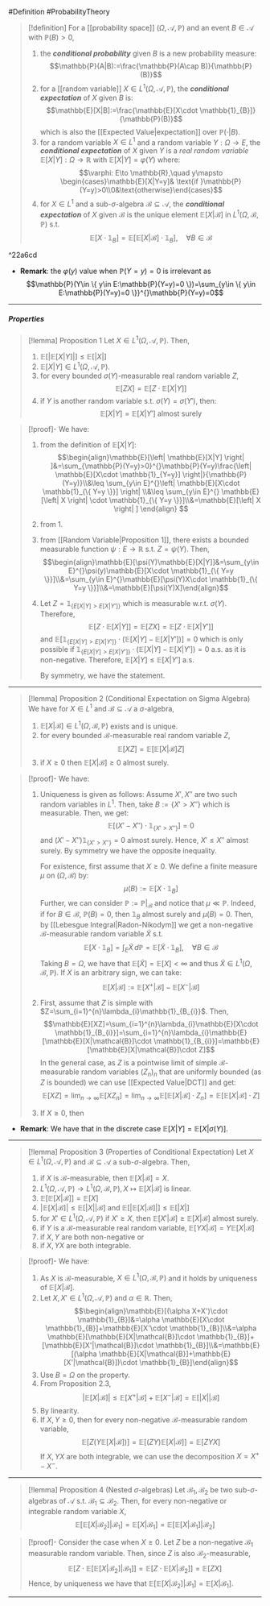 #Definition #ProbabilityTheory 

> [!definition]
> For a [[probability space]] $(\Omega,\mathcal{A},\mathbb{P})$ and an event $B\in \mathcal{A}$ with $\mathbb{P}(B)>0$, 
> 1. the ***conditional probability*** given $B$ is a new probability measure: $$\mathbb{P}(A|B):=\frac{\mathbb{P}(A\cap B)}{\mathbb{P}(B)}$$
> 2. for a [[random variable]] $X\in L^1(\Omega,\mathcal{A},\mathbb{P})$, the ***conditional expectation*** of $X$ given $B$ is: $$\mathbb{E}[X|B]:=\frac{\mathbb{E}[X\cdot \mathbb{1}_{B}]}{\mathbb{P}(B)}$$which is also the [[Expected Value|expectation]] over $\mathbb{P}(\cdot|B)$.
> 3. for a random variable $X\in L^1$ and a random variable $Y:\Omega\to E$, the ***conditional expectation*** of $X$ given $Y$ is a *real random variable* $\mathbb{E}[X|Y]:\Omega\to \mathbb{R}$ with $\mathbb{E}[X|Y]=\varphi(Y)$ where: $$\varphi: E\to \mathbb{R},\quad y\mapsto \begin{cases}\mathbb{E}[X|Y=y]& \text{if }\mathbb{P}(Y=y)>0\\0&\text{otherwise}\end{cases}$$
> 4. for $X\in L^1$ and a sub-$\sigma$-algebra $\mathcal{B\subseteq A}$, the ***conditional expectation*** of $X$ given $\mathcal{B}$ is the unique element $\mathbb{E}[X|\mathcal{B}]$ in $L^1(\Omega,\mathcal{B},\mathbb{P})$ s.t. $$\mathbb{E}[X\cdot \mathbb{1}_{B}]=\mathbb{E}[\mathbb{E}[X|\mathcal{B}]\cdot \mathbb{1}_{B}],\quad \forall B\in \mathcal{B}$$

^22a6cd

- **Remark**: the $\varphi(y)$ value when $\mathbb{P}(Y=y)=0$ is irrelevant as $$\mathbb{P}(Y\in \{ y\in E:\mathbb{P}(Y=y)=0 \})=\sum_{y\in \{ y\in E:\mathbb{P}(Y=y)=0 \}}^{}\mathbb{P}(Y=y)=0$$
---
##### Properties
> [!lemma] Proposition 1
> Let $X\in L^1(\Omega,\mathcal{A},\mathbb{P})$. Then, 
> 1. $\mathbb{E}[\left| \mathbb{E}[X|Y] \right|]\leq \mathbb{E}[\left| X \right|]$
> 2. $\mathbb{E}[X|Y]\in L^1(\Omega,\mathcal{A},\mathbb{P})$.
> 3. for every bounded $\sigma(Y)$-measurable real random variable $Z$, $$\mathbb{E}[ZX]=\mathbb{E}[Z\cdot \mathbb{E}[X|Y]]$$
> 4. if $Y$ is another random variable s.t. $\sigma(Y)=\sigma(Y')$, then: $$\mathbb{E}[X|Y]=\mathbb{E}[X|Y']\text{ almost surely}$$

> [!proof]-
> We have:
> 1. from the definition of $\mathbb{E}[X|Y]$: $$\begin{align}\mathbb{E}[\left| \mathbb{E}[X|Y] \right| ]&=\sum_{\mathbb{P}(Y=y)>0}^{}\mathbb{P}(Y=y)\frac{\left| \mathbb{E}[X\cdot \mathbb{1}_{Y=y}] \right|}{\mathbb{P}(Y=y)}\\&\leq \sum_{y\in E}^{}\left| \mathbb{E}[X\cdot \mathbb{1}_{\{ Y=y \}}] \right| \\&\leq \sum_{y\in E}^{} \mathbb{E}[\left| X \right| \cdot \mathbb{1}_{\{ Y=y \}}]\\&=\mathbb{E}[\left| X \right| ] \end{align} $$
> 2. from 1.
> 3. from [[Random Variable|Proposition 1]], there exists a bounded measurable function $\psi:E\to \mathbb{R}$ s.t. $Z=\psi(Y)$. Then, $$\begin{align}\mathbb{E}[\psi(Y)\mathbb{E}[X|Y]]&=\sum_{y\in E}^{}\psi(y)\mathbb{E}[X\cdot \mathbb{1}_{\{ Y=y \}}]\\&=\sum_{y\in E}^{}\mathbb{E}[\psi(Y)X\cdot \mathbb{1}_{\{ Y=y \}}]\\&=\mathbb{E}[\psi(Y)X]\end{align}$$
> 4. Let $Z=\mathbb{1}_{\{ E[X|Y]>E[X|Y'] \}}$ which is measurable w.r.t. $\sigma(Y)$. Therefore, $$\mathbb{E}[Z\cdot \mathbb{E}[X|Y]]=\mathbb{E}[ZX]=\mathbb{E}[Z\cdot \mathbb{E}[X|Y']]$$and $\mathbb{E}[\mathbb{1}_{\{ E[X|Y]>E[X|Y'] \}}\cdot(\mathbb{E}[X|Y]-\mathbb{E}[X|Y'])]=0$ which is only possible if $\mathbb{1}_{\{ E[X|Y]>E[X|Y'] \}}\cdot(\mathbb{E}[X|Y]-\mathbb{E}[X|Y'])=0$ a.s. as it is non-negative. Therefore, $\mathbb{E}[X|Y]\leq \mathbb{E}[X|Y']$ a.s.
>    
>    By symmetry, we have the statement.
---
> [!lemma] Proposition 2 (Conditional Expectation on Sigma Algebra)
> We have for $X\in L^1$ and $\mathcal{B}\subseteq \mathcal{A}$ a $\sigma$-algebra, 
> 1. $\mathbb{E}[X|\mathcal{B}]\in L^1(\Omega,\mathcal{B},\mathbb{P})$ exists and is unique.
> 2. for every bounded $\mathcal{B}$-measurable real random variable $Z$, $$\mathbb{E}[XZ]=\mathbb{E}[\mathbb{E}[X|\mathcal{B}]Z]$$
> 3. if $X\geq 0$ then $\mathbb{E}[X|\mathcal{B}]\geq 0$ almost surely.

> [!proof]-
> We have:
> 1. Uniqueness is given as follows: Assume $X',X''$ are two such random variables in $L^1$. Then, take $B:=\{ X'>X'' \}$ which is measurable. Then, we get: $$\mathbb{E}[(X'-X'')\cdot \mathbb{1}_{\{ X'>X'' \}}]=0$$and $(X'-X'')\mathbb{1}_{\{ X'>X'' \}}=0$ almost surely. Hence, $X'\leq X''$ almost surely. By symmetry we have the opposite inequality.
>    
>    For existence, first assume that $X\geq 0$. We define a finite measure $\mu$ on $(\Omega,\mathcal{B})$ by: $$\mu(B):=\mathbb{E}[X\cdot \mathbb{1}_{B}]$$Further, we can consider $\mathbb{P}:=\mathbb{P}|_{\mathcal{B}}$ and notice that $\mu\ll \mathbb{P}$. Indeed, if for $B\in \mathcal{B}$, $\mathbb{P}(B)=0$, then $\mathbb{1}_{B}$ almost surely and $\mu(B)=0$. Then, by [[Lebesgue Integral|Radon-Nikodym]] we get a non-negative $\mathcal{B}$-measurable random variable $\tilde{X}$ s.t. $$\mathbb{E}[X\cdot \mathbb{1}_{B}]=\int_{E}^{} \tilde{X} \, d\mathbb{P}=\mathbb{E}[\tilde{X}\cdot \mathbb{1}_{B}],\quad \forall B\in \mathcal{B} $$Taking $B=\Omega$, we have that $\mathbb{E}[\tilde{X}]=\mathbb{E}[X]<\infty$ and thus $\tilde{X}\in L^1(\Omega,\mathcal{B},\mathbb{P})$. If $X$ is an arbitrary sign, we can take: $$\mathbb{E}[X|\mathcal{B}]:=\mathbb{E}[X^+|\mathcal{B}]-\mathbb{E}[X^-|\mathcal{B}]$$
> 2. First, assume that $Z$ is simple with $Z=\sum_{i=1}^{n}\lambda_{i}\mathbb{1}_{B_{i}}$. Then, $$\mathbb{E}[XZ]=\sum_{i=1}^{n}\lambda_{i}\mathbb{E}[X\cdot \mathbb{1}_{B_{i}}]=\sum_{i=1}^{n}\lambda_{i}\mathbb{E}[\mathbb{E}[X|\mathcal{B}]\cdot \mathbb{1}_{B_{i}}]=\mathbb{E}[\mathbb{E}[X|\mathcal{B}]\cdot Z]$$In the general case, as $Z$ is a pointwise limit of simple $\mathcal{B}$-measurable random variables $(Z_{n})_{n}$ that are uniformly bounded (as $Z$ is bounded) we can use [[Expected Value|DCT]] and get: $$\mathbb{E}[XZ]=\lim_{ n \to \infty } \mathbb{E}[XZ_{n}]=\lim_{ n \to \infty } \mathbb{E}[\mathbb{E}[X|\mathcal{B}]\cdot Z_{n}]=\mathbb{E}[\mathbb{E}[X|\mathcal{B}]\cdot Z]$$
> 3. If $X\geq 0$, then 

- **Remark**: We have that in the discrete case $\mathbb{E}[X|Y]=\mathbb{E}[X|\sigma(Y)]$.
---
> [!lemma] Proposition 3 (Properties of Conditional Expectation)
> Let $X\in L^1(\Omega,\mathcal{A},\mathbb{P})$ and $\mathcal{B}\subseteq \mathcal{A}$ a sub-$\sigma$-algebra. Then, 
> 1. if $X$ is $\mathcal{B}$-measurable, then $\mathbb{E}[X |\mathcal{B}]=X$.
> 2. $L^1(\Omega,\mathcal{A},\mathbb{P})\to L^1(\Omega,\mathcal{B},\mathbb{P}),X\mapsto \mathbb{E}[X | \mathcal{B}]$ is linear.
> 3. $\mathbb{E}[\mathbb{E}[X | \mathcal{B}]]=\mathbb{E}[X]$
> 4. $\left| \mathbb{E}[X|\mathcal{B}] \right|\leq \mathbb{E}[\left| X \right| |\mathcal{B}]$ and $\mathbb{E}[\left| \mathbb{E}[X|\mathcal{B}] \right|]\leq \mathbb{E}[\left| X \right|]$
> 5. for $X'\in L^1(\Omega,\mathcal{A},\mathbb{P})$ if $X'\geq X$, then $\mathbb{E}[X'|\mathcal{B}]\geq \mathbb{E}[X|\mathcal{B}]$ almost surely.
> 6. if $Y$ is a $\mathcal{B}$-measurable real random variable, $\mathbb{E}[YX|\mathcal{B}]=Y\mathbb{E}[X|\mathcal{B}]$
> 	1. if $X,Y$ are both non-negative or
> 	2. if $X,YX$ are both integrable.

> [!proof]-
> We have:
> 1. As $X$ is $\mathcal{B}$-measurable, $X\in L^1(\Omega,\mathcal{B},\mathbb{P})$ and it holds by uniqueness of $\mathbb{E}[X|\mathcal{B}]$.
> 2. Let $X,X'\in L^1(\Omega,\mathcal{A},\mathbb{P})$ and $\alpha\in \mathbb{R}$. Then, $$\begin{align}\mathbb{E}[(\alpha X+X')\cdot \mathbb{1}_{B}]&=\alpha \mathbb{E}[X\cdot \mathbb{1}_{B}]+\mathbb{E}[X'\cdot \mathbb{1}_{B}]\\&=\alpha \mathbb{E}[\mathbb{E}[X|\mathcal{B}]\cdot \mathbb{1}_{B}]+[\mathbb{E}[X'|\mathcal{B}]\cdot \mathbb{1}_{B}]\\&=\mathbb{E}[(\alpha \mathbb{E}[X|\mathcal{B}]+\mathbb{E}[X'|\mathcal{B}])\cdot \mathbb{1}_{B}]\end{align}$$
> 3. Use $B=\Omega$ on the property.
> 4. From Proposition 2.3, $$\left| \mathbb{E}[X|\mathcal{B}] \right| \leq \mathbb{E}[X^+|\mathcal{B}]+\mathbb{E}[X^-|\mathcal{B}]=\mathbb{E}[\left| X \right| | \mathcal{B} ]$$
> 5. By linearity.
> 6. If $X,Y\geq 0$, then for every non-negative $\mathcal{B}$-measurable random variable, $$\mathbb{E}[Z(Y\mathbb{E}[X|\mathcal{B}])]=\mathbb{E}[(ZY)\mathbb{E}[X|\mathcal{B}]]=\mathbb{E}[ZYX]$$If $X,YX$ are both integrable, we can use the decomposition $X=X^+ -X^-$.
---
> [!lemma] Proposition 4 (Nested $\sigma$-algebras)
> Let $\mathcal{B}_{1},\mathcal{B}_{2}$ be two sub-$\sigma$-algebras of $\mathcal{A}$ s.t. $\mathcal{B}_{1}\subseteq \mathcal{B}_{2}$. Then, for every non-negative or integrable random variable $X$,  $$\mathbb{E}[\mathbb{E}[X|\mathcal{B}_{2}]|\mathcal{B}_1]=\mathbb{E}[X|\mathcal{B}_{1}]=\mathbb{E}[\mathbb{E}[X|\mathcal{B}_{1}]|\mathcal{B}_2]$$

> [!proof]-
> Consider the case when $X\geq 0$. Let $Z$ be a non-negative $\mathcal{B}_{1}$ measurable random variable. Then, since $Z$ is also $\mathcal{B}_{2}$-measurable, $$\mathbb{E}[Z\cdot \mathbb{E}[\mathbb{E}[X|\mathcal{B}_{2}]|\mathcal{B}_{1}]]=\mathbb{E}[Z \cdot \mathbb{E}[X|\mathcal{B}_{2}]]=\mathbb{E}[ZX]$$Hence, by uniqueness we have that $\mathbb{E}[\mathbb{E}[X|\mathcal{B}_{2}]|\mathcal{B}_{1}]=\mathbb{E}[X|\mathcal{B}_{1}]$.
---
